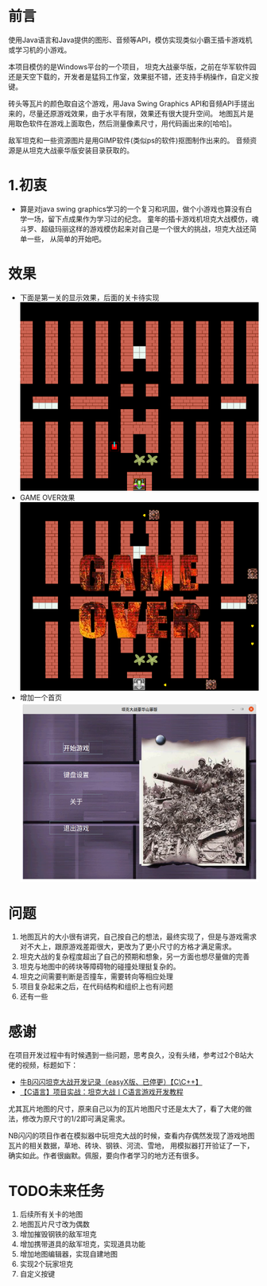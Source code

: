 # 前言
使用Java语言和Java提供的图形、音频等API，模仿实现类似小霸王插卡游戏机或学习机的小游戏。

本项目模仿的是Windows平台的一个项目，
坦克大战豪华版，之前在华军软件园还是天空下载的，开发者是猛犸工作室，效果挺不错，还支持手柄操作，自定义按键。

砖头等瓦片的颜色取自这个游戏，用Java Swing Graphics API和音频API手搓出来的，尽量还原游戏效果，由于水平有限，效果还有很大提升空间。
地图瓦片是用取色软件在游戏上面取色，然后测量像素尺寸，用代码画出来的[哈哈]。

敌军坦克和一些资源图片是用GIMP软件(类似ps的软件)抠图制作出来的。 音频资源是从坦克大战豪华版安装目录获取的。

# 1.初衷
* 算是对java swing graphics学习的一个复习和巩固，做个小游戏也算没有白学一场，留下点成果作为学习过的纪念。
童年的插卡游戏机坦克大战模仿，魂斗罗、超级玛丽这样的游戏模仿起来对自己是一个很大的挑战，坦克大战还简单一些，
从简单的开始吧。

# 效果
* 下面是第一关的显示效果，后面的关卡待实现
![alt tag](screenshot/stage1.png)
* GAME OVER效果
  ![alt tag](screenshot/game_over.png)
* 增加一个首页
  ![alt tag](screenshot/main.png)

# 问题
1. 地图瓦片的大小很有讲究，自己按自己的想法，最终实现了，但是与游戏需求对不大上，跟原游戏差距很大，更改为了更小尺寸的方格才满足需求。
2. 坦克大战的复杂程度超出了自己的预期和想象，另一方面也想尽量做的完善
3. 坦克与地图中的砖块等障碍物的碰撞处理挺复杂的。
4. 坦克之间需要判断是否撞车，需要转向等相应处理
5. 项目复杂起来之后，在代码结构和组织上也有问题
6. 还有一些

# 感谢
在项目开发过程中有时候遇到一些问题，思考良久，没有头绪，参考过2个B站大佬的视频，标题如下：
* [牛B闪闪坦克大战开发记录（easyX版、已停更）【C\C++】](https://www.bilibili.com/video/BV1cE411o7Gj)
* [【C语言】项目实战：坦克大战丨C语言游戏开发教程](https://www.bilibili.com/video/BV1Ji4y117jk)

尤其瓦片地图的尺寸，原来自己以为的瓦片地图尺寸还是太大了，看了大佬的做法，修改为原尺寸的1/2即可满足需求。

NB闪闪的项目作者在模拟器中玩坦克大战的时候，查看内存偶然发现了游戏地图瓦片的相关数据，草地、砖块、钢铁、河流、雪地，
用模拟器打开验证了一下，确实如此。作者很幽默。佩服，要向作者学习的地方还有很多。

# TODO未来任务
1. 后续所有关卡的地图
2. 地图瓦片尺寸改为偶数
3. 增加摧毁钢铁的敌军坦克
4. 增加携带道具的敌军坦克，实现道具功能
5. 增加地图编辑器，实现自建地图
6. 实现2个玩家坦克
7. 自定义按键